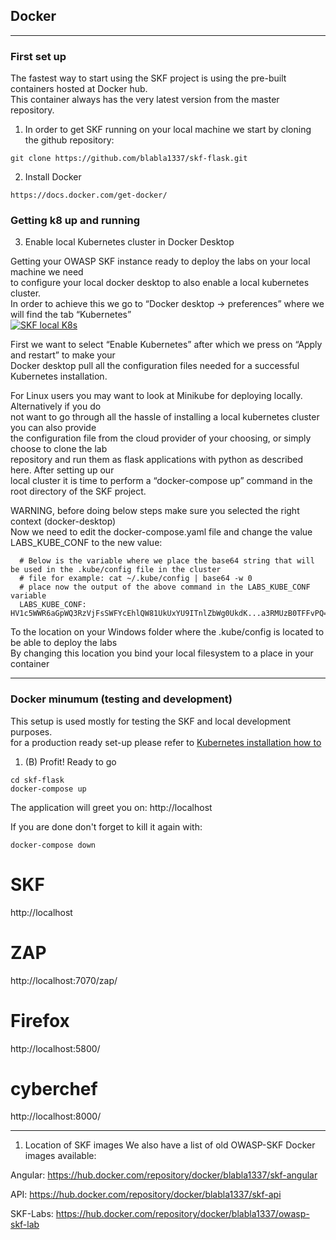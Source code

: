 ## **Docker**
---
### **First set up**

The fastest way to start using the SKF project is using the pre-built containers hosted at Docker hub.  
This container always has the very latest version from the master repository.  
1. In order to get SKF running on your local machine we start by cloning the github repository:

```
git clone https://github.com/blabla1337/skf-flask.git
```

2. Install Docker
```
https://docs.docker.com/get-docker/
```

### **Getting k8 up and running**

3. Enable local Kubernetes cluster in Docker Desktop
   
Getting your OWASP SKF instance ready to deploy the labs on your local machine we need  
to configure your local docker desktop to also enable a local kubernetes cluster.   
In order to achieve this we go to “Docker desktop -> preferences” where we will find the tab “Kubernetes”  
[![SKF local K8s](https://uploads-ssl.webflow.com/5cc6b31ab2ea2ea91b3735d6/5e85f15098a7d63b7faeac36_M0QofKrJDrvOa7Uw4L6ABnnvS0TUeOc0STMQuG0JQnn5qmgL-GgBq50C9f_WfIn484abtascDiMX-nzEib-MXTQilTJrzfMnvIn8f_xtK93Bm3pWqxyZUHCNfTQ8BqnV-sbFudUS.png)](https://www.zerocopter.com/blog-en/enable-software-developers-to-build-secure-applications-by-design-with-owasp-skf) 

First we want to select “Enable Kubernetes” after which we press on “Apply and restart” to make your  
Docker desktop pull all the configuration files needed for a successful Kubernetes installation.

For Linux users you may want to look at Minikube for deploying locally. Alternatively if you do  
not want to go through all the hassle of installing a local kubernetes cluster you can also provide  
the configuration file from the cloud provider of your choosing, or simply choose to clone the lab  
repository and run them as flask applications with python as described here. After setting up our   
local cluster it is time to perform a “docker-compose up” command in the root directory of the SKF project.  

WARNING, before doing below steps make sure you selected the right context (docker-desktop)  
Now we need to edit the docker-compose.yaml file and change the value LABS_KUBE_CONF to the new value:
```
  # Below is the variable where we place the base64 string that will be used in the .kube/config file in the cluster
  # file for example: cat ~/.kube/config | base64 -w 0
  # place now the output of the above command in the LABS_KUBE_CONF variable
  LABS_KUBE_CONF: HV1c5WWR6aGpWQ3RzVjFsSWFYcEhlQW81UkUxYU9ITnlZbWg0UkdK...a3RMUzB0TFFvPQ==
```
To the location on your Windows folder where the .kube/config is located to be able to deploy the labs  
By changing this location you bind your local filesystem to a place in your container

---

### **Docker minumum** (testing and development)


This setup is used mostly for testing the SKF and local development purposes.  
for a production ready set-up please refer to [Kubernetes installation how to](/installations/Kubernetes/README.md)


1. (B) Profit! Ready to go
```
cd skf-flask
docker-compose up
```

The application will greet you on:
http://localhost

If you are done don't forget to kill it again with:
```
docker-compose down
```
# SKF
http://localhost
# ZAP
http://localhost:7070/zap/
# Firefox
http://localhost:5800/
# cyberchef
http://localhost:8000/


---

1. Location of SKF images
We also have a list of old OWASP-SKF Docker images available:

Angular:
https://hub.docker.com/repository/docker/blabla1337/skf-angular

API:
https://hub.docker.com/repository/docker/blabla1337/skf-api

SKF-Labs:
https://hub.docker.com/repository/docker/blabla1337/owasp-skf-lab
